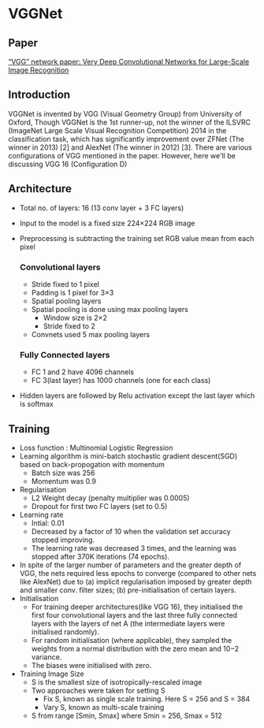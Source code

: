 # VGGNet

## Paper

[“VGG” network paper: Very Deep Convolutional Networks for Large-Scale Image Recognition](https://arxiv.org/abs/1409.1556)

## Introduction
VGGNet is invented by VGG (Visual Geometry Group) from University of Oxford, Though VGGNet is the 1st runner-up, not the winner of the ILSVRC (ImageNet Large Scale Visual Recognition Competition) 2014 in the classification task, which has significantly improvement over ZFNet (The winner in 2013) [2] and AlexNet (The winner in 2012) [3]. There are various configurations of VGG mentioned in the paper. However, here we'll be discussing VGG 16 (Configuration D)

## Architecture
* Total no. of layers: 16 (13 conv layer + 3 FC layers)
* Input to the model is a fixed size 224×224 RGB image
* Preprocessing is subtracting the training set RGB value mean from each pixel
	### Convolutional layers
	* Stride fixed to 1 pixel
	* Padding is 1 pixel for 3×3
	* Spatial pooling layers
	* Spatial pooling is done using max pooling layers
		* Window size is 2×2
		* Stride fixed to 2
	* Convnets used 5 max pooling layers

	### Fully Connected layers
	* FC 1 and 2 have 4096 channels
	* FC 3(last layer) has 1000 channels (one for each class)
* Hidden layers are followed by Relu activation except the last layer which is softmax

## Training
* Loss function : Multinomial Logistic Regression
* Learning algorithm is mini-batch stochastic gradient descent(SGD) based on back-propogation with momentum
	* Batch size was 256
	* Momentum was 0.9
* Regularisation
	* L2 Weight decay (penalty multiplier was 0.0005)
	* Dropout for first two FC layers (set to 0.5)
* Learning rate
	* Intial: 0.01
	* Decreased by a factor of 10 when the validation set accuracy stopped improving. 
	* The learning rate was decreased 3 times, and the learning was stopped after 370K iterations (74 epochs).
* In spite of the larger number of parameters and the greater depth of VGG, the nets required less epochs to converge (compared to other nets like AlexNet) due to 
	(a) implicit regularisation imposed by greater depth and smaller conv. filter sizes; 
	(b) pre-initialisation of certain layers.
* Initialisation
	* For training deeper architectures(like VGG 16), they initialised the first four convolutional layers and the last three fully connected layers with the layers of net A (the intermediate layers were initialised randomly). 
	* For random initialisation (where applicable), they sampled the weights from a normal distribution with the zero mean and 10−2 variance. 
	* The biases were initialised with zero.
* Training Image Size
	* S is the smallest size of isotropically-rescaled image
	*	Two approaches were taken for setting S
		* Fix S, known as single scale training. Here S = 256 and S = 384
		* Vary S, known as multi-scale training
	* S from range [Smin, Smax] where Smin = 256, Smax = 512
